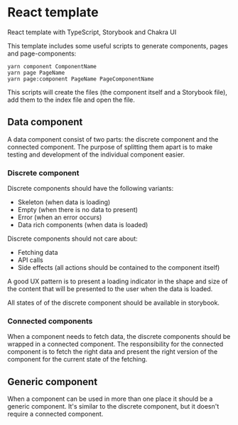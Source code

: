 # React template

React template with TypeScript, Storybook and Chakra UI

This template includes some useful scripts to generate components, pages and page-components:

```
yarn component ComponentName
yarn page PageName
yarn page:component PageName PageComponentName
```

This scripts will create the files (the component itself and a Storybook file), add them to the index file and open the file.
## Data component

A data component consist of two parts: the discrete component and the connected component. The purpose of splitting them apart is to make testing and development of the individual component easier.

### Discrete component

Discrete components should have the following variants:
* Skeleton (when data is loading)
* Empty (when there is no data to present)
* Error (when an error occurs)
* Data rich components (when data is loaded)

Discrete components should not care about:
* Fetching data
* API calls
* Side effects (all actions should be contained to the component itself)

A good UX pattern is to present a loading indicator in the shape and size of the content that will be presented to the user when the data is loaded.

All states of of the discrete component should be available in storybook.

### Connected components

When a component needs to fetch data, the discrete components should be wrapped in a connected component. The responsibility for the connected component is to fetch the right data and present the right version of the component for the current state of the fetching.

## Generic component

When a component can be used in more than one place it should be a generic component. It's similar to the discrete component, but it doesn't require a connected component.